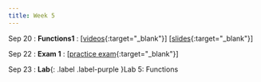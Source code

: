 ```yaml
---
title: Week 5
---
```


Sep 20
: **Functions1**
  : \[[videos](https://www.youtube.com/playlist?list=PLr509y092L2_NeKdtJ9GfMX5dL7AbZ0oc){:target="_blank"}\] \[[slides](https://docs.google.com/presentation/d/1fbGwyh45gt8gXe2w8tWduf5q7UT5O-RSHQkF2LR9Tfw/edit?usp=sharing){:target="_blank"}\]
  
Sep 22
: **Exam 1**
  : \[[practice exam](https://www.shortl.io/csci100-practice-exam1){:target="_blank"}\]

Sep 23
: **Lab**{: .label .label-purple }Lab 5: Functions
